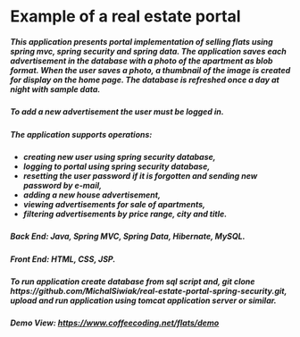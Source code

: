 # Example of a real estate portal

<h5>This application presents portal implementation of selling flats using spring mvc, spring
                            security and spring data. The application saves each advertisement in the database with a
                            photo of the apartment
                            as blob format. When the user saves a photo, a thumbnail of the image is created for display
                            on the home page. The database is refreshed once a day at night with sample data.</h5>
                        <h5><b>To add a new advertisement the user must be logged in.</b></h5>
                        <h5>The application supports operations:</h5>
                        <h5>
                            <ul>
                                <li>creating new user using spring security database,</li>
                                <li>logging to portal using spring security database,</li>
                                <li>resetting the user password if it is forgotten and sending new password by e-mail,</li>
                                <li>adding a new house advertisement,</li>
                                <li>viewing advertisements for sale of apartments,</li>
                                <li>filtering advertisements by price range, city and title.</li>
                            </ul>
                        </h5>
                        <h5><b>Back End: </b>Java, Spring MVC, Spring Data, Hibernate, MySQL.</h5>
                        <h5><b>Front End: </b>HTML, CSS, JSP.</h5>
                        <h5>To run application create database from sql script and, git clone
                            https://github.com/MichalSiwiak/real-estate-portal-spring-security.git,
                            upload and run application using tomcat application server or similar.</h5>
                        <h5>Demo View: <a href="https://www.coffeecoding.net/flats/demo">https://www.coffeecoding.net/flats/demo</a>